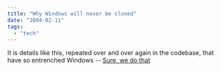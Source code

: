 ```yaml
---
title: "Why Windows will never be cloned"
date: "2004-02-11"
tags: 
  - "tech"
---
```


It is details like this, repeated over and over again in the codebase, that have so entrenched Windows -- [Sure, we do that](http://blogs.msdn.com/oldnewthing/archive/2004/02/11/71307.aspx "Sure, we do that")
